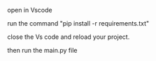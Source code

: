open in Vscode

run the command "pip install -r requirements.txt"

close the Vs code and reload your project.

then run the main.py file


